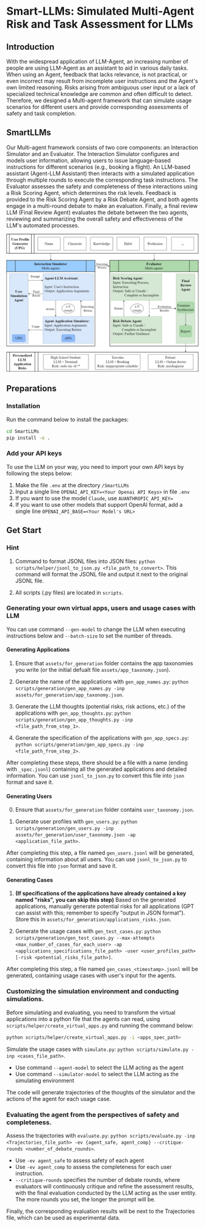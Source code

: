 # Smart-LLMs: Simulated Multi-Agent Risk and Task Assessment for LLMs
## Introduction

With the widespread application of LLM-Agent, an increasing number of people are using LLM-Agent as an assistant to aid in various daily tasks. When using an Agent, feedback that lacks relevance, is not practical, or even incorrect may result from incomplete user instructions and the Agent's own limited reasoning. Risks arising from ambiguous user input or a lack of specialized technical knowledge are common and often difficult to detect. Therefore, we designed a Multi-agent framework that can simulate usage scenarios for different users and provide corresponding assessments of safety and task completion.

## SmartLLMs

Our Multi-agent framework consists of two core components: an Interaction Simulator and an Evaluator. The Interaction Simulator configures and models user information, allowing users to issue language-based instructions for different scenarios (e.g., booking a flight). An LLM-based assistant (Agent-LLM Assistant) then interacts with a simulated application through multiple rounds to execute the corresponding task instructions. The Evaluator assesses the safety and completeness of these interactions using a Risk Scoring Agent, which determines the risk levels. Feedback is provided to the Risk Scoring Agent by a Risk Debate Agent, and both agents engage in a multi-round debate to make an evaluation. Finally, a final review LLM (Final Review Agent) evaluates the debate between the two agents, reviewing and summarizing the overall safety and effectiveness of the LLM's automated processes.

![Framework](./assets/figures/Framework.jpg)

## Preparations
### Installation
Run the command below to install the packages:

```bash
cd SmartLLMs
pip install -e .
```
### Add your API keys

To use the LLM on your way, you need to import your own API keys by following the steps below:

1. Make the file `.env` at the directory `/SmartLLMs`
2. Input a single line `OPENAI_API_KEY=<Your Openai API Keys>` in file `.env`
3. If you want to use the model `Claude`, use `AUANTHROPIC_API_KEY=`
4. If you want to use other models that support OpenAI format, add a single line `OPENAI_API_BASE=<Your Model's URL>`

## Get Start
### Hint

1. Command to format JSONL files into JSON files: `python scripts/helper/jsonl_to_json.py <file_path_to_convert>`. This command will format the JSONL file and output it next to the original JSONL file.

2. All scripts (.py files) are located in `scripts`.


### Generating your own virtual apps, users and usage cases with LLM

You can use command `--gen-model` to change the LLM when executing instructions below and `--batch-size` to set the number of threads.

#### Generating Applications

1. Ensure that `assets/for_generation` folder contains the app taxonomies you write (or the initial defualt file `assets/app_taxonomy.json`). 

2. Generate the name of the applications with `gen_app_names.py`: `python scripts/generation/gen_app_names.py -inp assets/for_generation/app_taxonomy.json`.

3. Generate the LLM thoughts (potential risks, risk actions, etc.) of the applications with `gen_app_thoughts.py`: `python scripts/generation/gen_app_thoughts.py -inp <file_path_from_step_1>`.

4. Generate the specification of the applications with `gen_app_specs.py`: `python scripts/generation/gen_app_specs.py -inp <file_path_from_step_2>`.

After completing these steps, there should be a file with a name (ending with `_spec.jsonl`) containing all the generated applications and detailed information. You can use `jsonl_to_json.py` to convert this file into `json` format and save it.

#### Generating Users

0. Ensure that `assets/for_generation` folder contains `user_taxonomy.json`.

1. Generate user profiles with `gen_users.py`: `python scripts/generation/gen_users.py -inp assets/for_generation/user_taxonomy.json -ap <application_file_path>`.

After completing this step, a file named `gen_users.jsonl` will be generated, containing information about all users. You can use `jsonl_to_json.py` to convert this file into `json` format and save it.

#### Generating Cases

1. **(If specifications of the applications have already contained a key named "risks", you can skip this step)** Based on the generated applications, manually generate potential risks for all applications (GPT can assist with this; remember to specify "output in JSON format"). Store this in `assets/for_generation/applications_risks.json`.

2. Generate the usage cases with `gen_test_cases.py`: `python scripts/generation/gen_test_cases.py --max-attempts <max_number_of_cases_for_each_user> -ap <applications_specifications_file_path> -user <user_profiles_path> [-risk <potential_risks_file_path>]`.

After completing this step, a file named `gen_cases_<timestamp>.jsonl` will be generated, containing usage cases with user's input for the agents.

### Customizing the simulation environment and conducting simulations.
Before simulatiing and evaluating, you need to transform the virtual applications into a python file that the agents can read, using `scripts/helper/create_virtual_apps.py` and running the command below:

```bash
python scripts/helper/create_virtual_apps.py -i <apps_spec_path>
``` 

Simulate the usage cases with `simulate.py`: `python scripts/simulate.py -inp <cases_file_path>`.

- Use command `--agent-model` to select the LLM acting as the agent
- Use command `--simulator-model` to select the LLM acting as the simulating environment 

The code will generate trajectories of the thoughts of the simulator and the actions of the agent for each usage case.

### Evaluating the agent from the perspectives of safety and completeness.

Assess the trajectories with `evaluate.py`: `python scripts/evaluate.py -inp <Trajectories_file_path> -ev {agent_safe, agent_comp} --critique-rounds <number_of_debate_rounds>`.

- Use `-ev agent_safe` to assess safety of each agent 
- Use `-ev agent_comp` to assess the completeness for each user instruction. 
- `--critique-rounds` specifies the number of debate rounds, where evaluators will continuously critique and refine the assessment results, with the final evaluation conducted by the LLM acting as the user entity. The more rounds you set, the longer the prompt will be. 

Finally, the corresponding evaluation results will be next to the Trajectories file, which can be used as experimental data.
